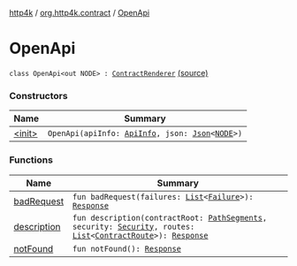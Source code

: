[http4k](../../index.md) / [org.http4k.contract](../index.md) / [OpenApi](./index.md)

# OpenApi

`class OpenApi<out NODE> : `[`ContractRenderer`](../-contract-renderer/index.md) [(source)](https://github.com/http4k/http4k/blob/master/http4k-contract/src/main/kotlin/org/http4k/contract/OpenApi.kt#L18)

### Constructors

| Name | Summary |
|---|---|
| [&lt;init&gt;](-init-.md) | `OpenApi(apiInfo: `[`ApiInfo`](../-api-info/index.md)`, json: `[`Json`](../../org.http4k.format/-json/index.md)`<`[`NODE`](index.md#NODE)`>)` |

### Functions

| Name | Summary |
|---|---|
| [badRequest](bad-request.md) | `fun badRequest(failures: `[`List`](https://kotlinlang.org/api/latest/jvm/stdlib/kotlin.collections/-list/index.html)`<`[`Failure`](../../org.http4k.lens/-failure/index.md)`>): `[`Response`](../../org.http4k.core/-response/index.md) |
| [description](description.md) | `fun description(contractRoot: `[`PathSegments`](../-path-segments/index.md)`, security: `[`Security`](../-security/index.md)`, routes: `[`List`](https://kotlinlang.org/api/latest/jvm/stdlib/kotlin.collections/-list/index.html)`<`[`ContractRoute`](../-contract-route/index.md)`>): `[`Response`](../../org.http4k.core/-response/index.md) |
| [notFound](not-found.md) | `fun notFound(): `[`Response`](../../org.http4k.core/-response/index.md) |
